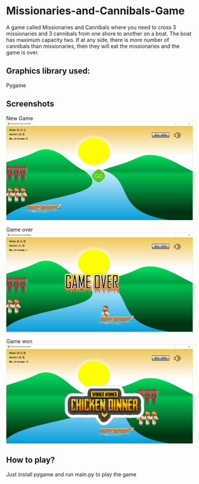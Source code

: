 # Missionaries-and-Cannibals-Game
A game called Missionaries and Cannibals where you need to cross 3 missionaries and 3 cannibals from one shore to another on a boat. The boat has maximum capacity two. If at any side, there is more number of cannibals than missionaries, then they will eat the missionaries and the game is over. 

## Graphics library used:
Pygame

## Screenshots
New Game
![alt text](https://github.com/ayushkumarshah/Missionaries-and-Cannibals-Game/blob/master/screenshots/newgame.png)

Game over
![alt text](https://github.com/ayushkumarshah/Missionaries-and-Cannibals-Game/blob/master/screenshots/gameover.png)

Game won
![alt text](https://github.com/ayushkumarshah/Missionaries-and-Cannibals-Game/blob/master/screenshots/gamewon.png)

## How to play?
Just install pygame and run main.py to play the game
